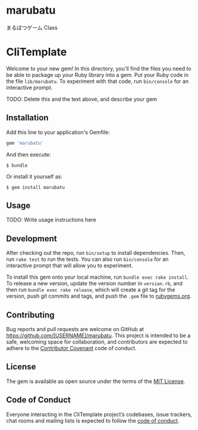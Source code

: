 # marubatu

まるばつゲーム Class

# CliTemplate

Welcome to your new gem! In this directory, you'll find the files you need to be able to package up your Ruby library into a gem. Put your Ruby code in the file `lib/marubatu`. To experiment with that code, run `bin/console` for an interactive prompt.

TODO: Delete this and the text above, and describe your gem

## Installation

Add this line to your application's Gemfile:

```ruby
gem 'marubatu'
```

And then execute:

    $ bundle

Or install it yourself as:

    $ gem install marubatu

## Usage

TODO: Write usage instructions here

## Development

After checking out the repo, run `bin/setup` to install dependencies. Then, run `rake test` to run the tests. You can also run `bin/console` for an interactive prompt that will allow you to experiment.

To install this gem onto your local machine, run `bundle exec rake install`. To release a new version, update the version number in `version.rb`, and then run `bundle exec rake release`, which will create a git tag for the version, push git commits and tags, and push the `.gem` file to [rubygems.org](https://rubygems.org).

## Contributing

Bug reports and pull requests are welcome on GitHub at https://github.com/[USERNAME]/marubatu. This project is intended to be a safe, welcoming space for collaboration, and contributors are expected to adhere to the [Contributor Covenant](http://contributor-covenant.org) code of conduct.

## License

The gem is available as open source under the terms of the [MIT License](https://opensource.org/licenses/MIT).

## Code of Conduct

Everyone interacting in the CliTemplate project’s codebases, issue trackers, chat rooms and mailing lists is expected to follow the [code of conduct](https://github.com/[USERNAME]/marubatu/blob/master/CODE_OF_CONDUCT.md).
